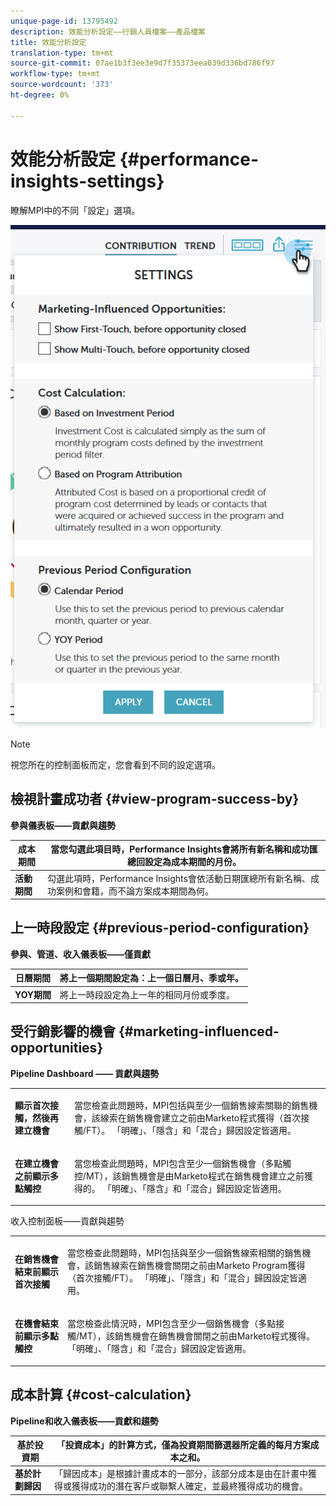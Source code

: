 ```yaml
---
unique-page-id: 13795492
description: 效能分析設定——行銷人員檔案——產品檔案
title: 效能分析設定
translation-type: tm+mt
source-git-commit: 07ae1b3f3ee3e9d7f35373eea039d336bd786f97
workflow-type: tm+mt
source-wordcount: '373'
ht-degree: 0%

---
```



# 效能分析設定 {#performance-insights-settings}

瞭解MPI中的不同「設定」選項。

![](assets/1-3.png)

>[!NOTE]
>
>視您所在的控制面板而定，您會看到不同的設定選項。

## 檢視計畫成功者 {#view-program-success-by}

**參與儀表板——貢獻與趨勢**

| **成本期間** | 當您勾選此項目時，Performance Insights會將所有新名稱和成功匯總回設定為成本期間的月份。 |
|---|---|
| **活動期間** | 勾選此項時，Performance Insights會依活動日期匯總所有新名稱、成功案例和會籍，而不論方案成本期間為何。 |

## 上一時段設定 {#previous-period-configuration}

**參與、管道、收入儀表板——僅貢獻**

| **日曆期間** | 將上一個期間設定為：上一個日曆月、季或年。 |
|---|---|
| **YOY期間** | 將上一時段設定為上一年的相同月份或季度。 |

## 受行銷影響的機會 {#marketing-influenced-opportunities}

**Pipeline Dashboard —— 貢獻與趨勢**

<table> 
 <tbody> 
  <tr> 
   <td><strong>顯示首次接觸，然後再建立機會</strong></td> 
   <td><p>當您檢查此問題時，MPI包括與至少一個銷售線索關聯的銷售機會，該線索在銷售機會建立之前由Marketo程式獲得（首次接觸/FT）。 「明確」、「隱含」和「混合」歸因設定皆適用。</p></td> 
  </tr> 
  <tr> 
   <td><strong>在建立機會之前顯示多點觸控</strong></td> 
   <td><p>當您檢查此問題時，MPI包含至少一個銷售機會（多點觸控/MT），該銷售機會是由Marketo程式在銷售機會建立之前獲得的。 「明確」、「隱含」和「混合」歸因設定皆適用。</p></td> 
  </tr> 
 </tbody> 
</table>

收入控制面板——貢獻與趨勢

<table> 
 <tbody> 
  <tr> 
   <td><strong>在銷售機會結束前顯示首次接觸</strong></td> 
   <td><p>當您檢查此問題時，MPI包括與至少一個銷售線索相關的銷售機會，該銷售線索在銷售機會關閉之前由Marketo Program獲得（首次接觸/FT）。 「明確」、「隱含」和「混合」歸因設定皆適用。</p></td> 
  </tr> 
  <tr> 
   <td><strong>在機會結束前顯示多點觸控</strong></td> 
   <td><p>當您檢查此情況時，MPI包含至少一個銷售機會（多點接觸/MT），該銷售機會在銷售機會關閉之前由Marketo程式獲得。 「明確」、「隱含」和「混合」歸因設定皆適用。</p></td> 
  </tr> 
 </tbody> 
</table>

## 成本計算 {#cost-calculation}

**Pipeline和收入儀表板——貢獻和趨勢**

| **基於投資期** | 「投資成本」的計算方式，僅為投資期間篩選器所定義的每月方案成本之和。 |
|---|---|
| **基於計劃歸因** | 「歸因成本」是根據計畫成本的一部分，該部分成本是由在計畫中獲得或獲得成功的潛在客戶或聯繫人確定，並最終獲得成功的機會。 |

